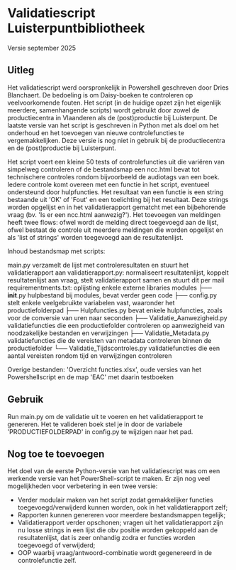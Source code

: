 # Validatiescript Luisterpuntbibliotheek

Versie september 2025


## Uitleg

Het validatiescript werd oorspronkelijk in Powershell geschreven door Dries Blanchaert. De bedoeling is om Daisy-boeken te controleren op veelvoorkomende fouten. Het script (in de huidige opzet zijn het eigenlijk meerdere, samenhangende scripts) wordt gebruikt door zowel de productiecentra in Vlaanderen als de (post)productie bij Luisterpunt. De laatste versie van het script is geschreven in Python met als doel om het onderhoud en het toevoegen van nieuwe controlefuncties te vergemakkelijken. Deze versie is nog niet in gebruik bij de productiecentra en de (post)productie bij Luisterpunt.

Het script voert een kleine 50 tests of controlefuncties uit die variëren van simpelweg controleren of de bestandsmap een ncc.html bevat tot technischere controles rondom bijvoorbeeld de audiotags van een boek. Iedere controle komt overeen met een functie in het script, eventueel ondersteund door hulpfuncties. Het resultaat van een functie is een string bestaande uit 'OK' of 'Fout' en een toelichting bij het resultaat. Deze strings worden opgelijst en in het validatierapport gematcht met een bijbehorende vraag (bv. 'Is er een ncc.html aanwezig?'). Het toevoegen van meldingen heeft twee flows: ofwel wordt de melding direct toegevoegd aan de lijst, ofwel bestaat de controle uit meerdere meldingen die worden opgelijst en als 'list of strings' worden toegevoegd aan de resultatenlijst.


Inhoud bestandsmap met scripts:

main.py								verzamelt de lijst met controleresultaten en stuurt het validatierapport aan
validatierapport.py:				normaliseert resultatenlijst, koppelt resultatenlijst aan vraag, stelt validatierapport samen en stuurt dit per mail
requirementments.txt:				oplijsting enkele externe libraries
modules
├── __init__.py    					hulpbestand bij modules, bevat verder geen code
├── config.py    					stelt enkele veelgebruikte variabelen vast, waaronder het productiefolderpad
├── Hulpfuncties.py    				bevat enkele hulpfuncties, zoals voor de conversie van uren naar seconden
├── Validatie_Aanwezigheid.py    	validatiefuncties die een productiefolder controleren op aanwezigheid van noodzakelijke bestanden en verwijzingen
├── Validatie_Metadata.py    		validatiefuncties die de vereisten van metadata controleren binnen de productiefolder
└── Validatie_Tijdscontroles.py    	validatiefuncties die een aantal vereisten rondom tijd en verwijzingen controleren

Overige bestanden: 'Overzicht functies.xlsx', oude versies van het Powershellscript en de map 'EAC' met daarin testboeken


## Gebruik

Run main.py om de validatie uit te voeren en het validatierapport te genereren.
Het te valideren boek stel je in door de variabele 'PRODUCTIEFOLDERPAD' in config.py te wijzigen naar het pad.


## Nog toe te toevoegen

Het doel van de eerste Python-versie van het validatiescript was om een werkende versie van het PowerShell-script te maken. Er zijn nog veel mogelijkheden voor verbetering in een twee versie:

- Verder modulair maken van het script zodat gemakkelijker functies toegevoegd/verwijderd kunnen worden, ook in het validatierapport zelf;
- Rapporten kunnen genereren voor meerdere bestandsmappen tegelijk;
- Validatierapport verder opschonen; vragen uit het validatierapport zijn nu losse strings in een lijst die obv positie worden gekoppeld aan de resultatenlijst, dat is zeer onhandig zodra er functies worden toegevoegd of verwijderd;
- OOP waarbij vraag/antwoord-combinatie wordt gegenereerd in de controlefunctie zelf.
